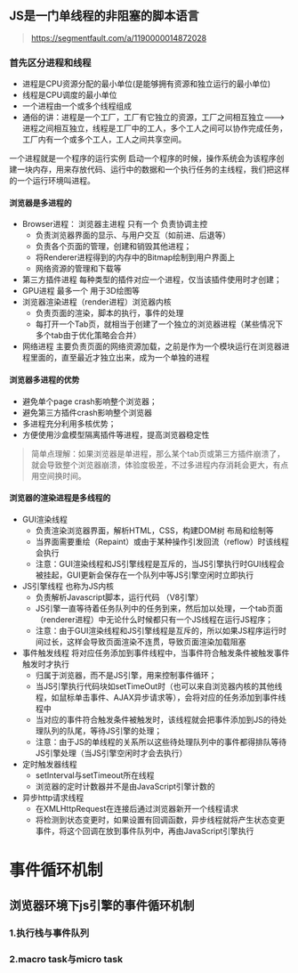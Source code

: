 ##  JS是一门单线程的非阻塞的脚本语言
>https://segmentfault.com/a/1190000014872028
### 首先区分进程和线程
+ 进程是CPU资源分配的最小单位(是能够拥有资源和独立运行的最小单位)
+ 线程是CPU调度的最小单位
+ 一个进程由一个或多个线程组成
+ 通俗的讲：进程是一个工厂，工厂有它独立的资源，工厂之间相互独立--->进程之间相互独立，线程是工厂中的工人，多个工人之间可以协作完成任务，工厂内有一个或多个工人，工人之间共享空间。

一个进程就是一个程序的运行实例 启动一个程序的时候，操作系统会为该程序创建一块内存，用来存放代码、运行中的数据和一个执行任务的主线程，我们把这样的一个运行环境叫进程。

#### 浏览器是多进程的
+ Browser进程： 浏览器主进程 只有一个 负责协调主控
    + 负责浏览器界面的显示、与用户交互（如前进、后退等）
    + 负责各个页面的管理，创建和销毁其他进程；
    + 将Renderer进程得到的内存中的Bitmap绘制到用户界面上
    + 网络资源的管理和下载等
+ 第三方插件进程 每种类型的插件对应一个进程，仅当该插件使用时才创建；
+ GPU进程 最多一个 用于3D绘图等
+ 浏览器渲染进程（render进程）浏览器内核
    + 负责页面的渲染，脚本的执行，事件的处理
    + 每打开一个Tab页，就相当于创建了一个独立的浏览器进程（某些情况下多个tab由于优化策略会合并）
+ 网络进程 主要负责页面的网络资源加载，之前是作为一个模块运行在浏览器进程里面的，直至最近才独立出来，成为一个单独的进程
#### 浏览器多进程的优势
+ 避免单个page crash影响整个浏览器；
+ 避免第三方插件crash影响整个浏览器
+ 多进程充分利用多核优势；
+ 方便使用沙盒模型隔离插件等进程，提高浏览器稳定性
>简单点理解：如果浏览器是单进程，那么某个tab页或第三方插件崩溃了，就会导致整个浏览器崩溃，体验度极差，不过多进程内存消耗会更大，有点用空间换时间。
#### 浏览器的渲染进程是多线程的
+ GUI渲染线程 
    + 负责渲染浏览器界面，解析HTML，CSS，构建DOM树 布局和绘制等
    + 当界面需要重绘（Repaint）或由于某种操作引发回流（reflow）时该线程会执行
    + 注意：GUI渲染线程和JS引擎线程是互斥的，当JS引擎执行时GUI线程会被挂起，GUI更新会保存在一个队列中等JS引擎空闲时立即执行
+ JS引擎线程 也称为JS内核
    + 负责解析Javascript脚本，运行代码 （V8引擎）
    + JS引擎一直等待着任务队列中的任务到来，然后加以处理，一个tab页面（renderer进程）中无论什么时候都只有一个JS线程在运行JS程序；
    + 注意：由于GUI渲染线程和JS引擎线程是互斥的，所以如果JS程序运行时间过长，这样会导致页面渲染不连贯，导致页面渲染加载阻塞
+ 事件触发线程 将对应任务添加到事件线程中，当事件符合触发条件被触发事件触发时才执行
    + 归属于浏览器，而不是JS引擎，用来控制事件循环；
    + 当JS引擎执行代码块如setTimeOut时（也可以来自浏览器内核的其他线程，如鼠标单击事件、AJAX异步请求等），会将对应的任务添加到事件线程中
    + 当对应的事件符合触发条件被触发时，该线程就会把事件添加到JS的待处理队列的队尾，等待JS引擎的处理；
    + 注意：由于JS的单线程的关系所以这些待处理队列中的事件都得排队等待JS引擎处理（当JS引擎空闲时才会去执行）
+ 定时触发器线程 
    + setInterval与setTimeout所在线程
    + 浏览器的定时计数器并不是由JavaScript引擎计数的
+ 异步http请求线程 
    + 在XMLHttpRequest在连接后通过浏览器新开一个线程请求
    + 将检测到状态变更时，如果设置有回调函数，异步线程就将产生状态变更事件，将这个回调在放到事件队列中，再由JavaScript引擎执行
# 事件循环机制
## 浏览器环境下js引擎的事件循环机制
### 1.执行栈与事件队列
### 2.macro task与micro task